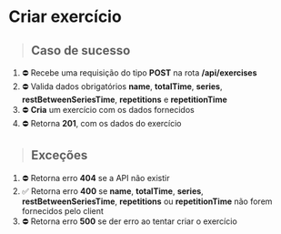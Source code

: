# Criar exercício

> ## Caso de sucesso

1. ⛔ Recebe uma requisição do tipo **POST** na rota **/api/exercises**
2. ⛔ Valida dados obrigatórios **name**, **totalTime**, **series**, **restBetweenSeriesTime**, **repetitions** e **repetitionTime**
3. ⛔ **Cria** um exercício com os dados fornecidos
4. ⛔ Retorna **201**, com os dados do exercício


> ## Exceções

1. ⛔ Retorna erro **404** se a API não existir
2. ✅ Retorna erro **400** se **name**, **totalTime**, **series**, **restBetweenSeriesTime**, **repetitions** ou **repetitionTime** não forem fornecidos pelo client
3. ⛔ Retorna erro **500** se der erro ao tentar criar o exercício